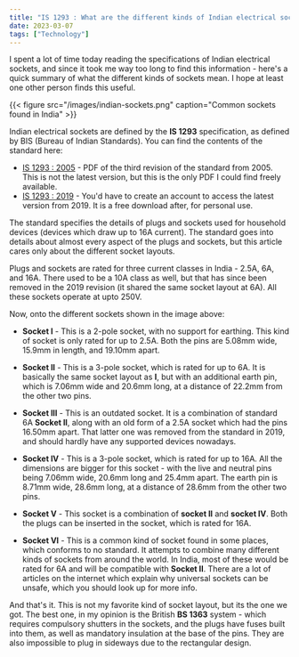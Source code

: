 ```yaml
---
title: "IS 1293 : What are the different kinds of Indian electrical sockets?"
date: 2023-03-07
tags: ["Technology"]
---
```


I spent a lot of time today reading the specifications of Indian electrical sockets, and since it took me way too long to find this information - here's a quick summary of what the different kinds of sockets mean. I hope at least one other person finds this useful.

<!--more-->

{{< figure src="/images/indian-sockets.png" caption="Common sockets found in India" >}}

Indian electrical sockets are defined by the **IS 1293** specification, as defined by BIS (Bureau of Indian Standards). You can find the contents of the standard here:
- [IS 1293 : 2005][2005] - PDF of the third revision of the standard from 2005. This is not the latest version, but this is the only PDF I could find freely available.
- [IS 1293 : 2019][2019] - You'd have to create an account to access the latest version from 2019. It is a free download after, for personal use.

The standard specifies the details of plugs and sockets used for household devices (devices which draw up to 16A current). The standard goes into details about almost every aspect of the plugs and sockets, but this article cares only about the different socket layouts.

Plugs and sockets are rated for three current classes in India - 2.5A, 6A, and 16A. There used to be a 10A class as well, but that has since been removed in the 2019 revision (it shared the same socket layout at 6A). All these sockets operate at upto 250V.

Now, onto the different sockets shown in the image above:

- **Socket I** - This is a 2-pole socket, with no support for earthing. This kind of socket is only rated for up to 2.5A. Both the pins are 5.08mm wide, 15.9mm in length, and 19.10mm apart.

- **Socket II** - This is a 3-pole socket, which is rated for up to 6A. It is basically the same socket layout as **I**, but with an additional earth pin, which is 7.06mm wide and 20.6mm long, at a distance of 22.2mm from the other two pins.

- **Socket III** - This is an outdated socket. It is a combination of standard 6A **Socket II**, along with an old form of a 2.5A socket which had the pins 16.50mm apart. That latter one was removed from the standard in 2019, and should hardly have any supported devices nowadays.

- **Socket IV** - This is a 3-pole socket, which is rated for up to 16A. All the dimensions are bigger for this socket - with the live and neutral pins being 7.06mm wide, 20.6mm long and 25.4mm apart. The earth pin is 8.71mm wide, 28.6mm long, at a distance of 28.6mm from the other two pins.

- **Socket V** - This socket is a combination of **socket II** and **socket IV**. Both the plugs can be inserted in the socket, which is rated for 16A.

- **Socket VI** - This is a common kind of socket found in some places, which conforms to no standard. It attempts to combine many different kinds of sockets from around the world. In India, most of these would be rated for 6A and will be compatible with **Socket II**. There are a lot of articles on the internet which explain why universal sockets can be unsafe, which you should look up for more info.

And that's it. This is not my favorite kind of socket layout, but its the one we got. The best one, in my opinion is the British **BS 1363** system - which requires compulsory shutters in the sockets, and the plugs have fuses built into them, as well as mandatory insulation at the base of the pins. They are also impossible to plug in sideways due to the rectangular design.

[2005]: https://archive.org/details/gov.in.is.1293.2005/page/n3/mode/2up
[2019]: https://standardsbis.bsbedge.com/BIS_SearchStandard.aspx?Standard_Number=IS%201293&id=4577